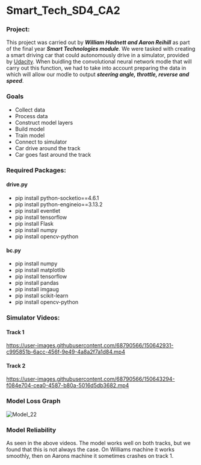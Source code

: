 # Smart_Tech_SD4_CA2

### Project: 
This project was carried out by ***William Hadnett and Aaron Reihill*** as part of the final year ***Smart Technologies module***.
We were tasked with creating a smart driving car that could autonomously drive in a simulator, provided by [Udacity](https://github.com/udacity/self-driving-car-sim "Udacity").
When buidling the convolutional neural network modle that will carry out this function, we had to take into account preparing the data in which will allow our modle to output ***steering angle, throttle, reverse and speed***. 

### Goals 

- Collect data 
- Process data
- Construct model layers 
- Build model 
- Train model 
- Connect to simulator 
- Car drive around the track 
- Car goes fast around the track 

### Required Packages: 
#### drive.py
- pip install python-socketio==4.6.1
- pip install python-engineio==3.13.2
- pip install eventlet
- pip install tensorflow
- pip install Flask
- pip install numpy
- pip install opencv-python

#### bc.py
- pip install numpy
- pip install matplotlib
- pip install tensorflow
- pip install pandas
- pip install imgaug
- pip install scikit-learn
- pip install opencv-python



### Simulator Videos:
#### Track 1
https://user-images.githubusercontent.com/68790566/150642931-c995851b-6acc-456f-9e49-4a8a2f7a1d84.mp4
#### Track 2
https://user-images.githubusercontent.com/68790566/150643294-f084e704-cea0-4587-b80a-5016d5db3682.mp4

### Model Loss Graph
![Model_22](https://user-images.githubusercontent.com/68790566/150642323-705a520b-ee39-4674-b1c7-d943318222ee.png)

### Model Reliability
As seen in the above videos. The model works well on both tracks, but we found that this is not always the case. On Williams machine it works smoothly, then on Aarons machine it sometimes crashes on track 1. 
